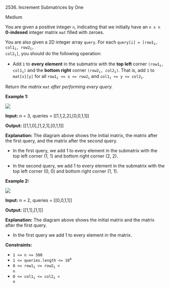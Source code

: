 2536\. Increment Submatrices by One

Medium

You are given a positive integer `n`, indicating that we initially have an `n x n` **0-indexed** integer matrix `mat` filled with zeroes.

You are also given a 2D integer array `query`. For each <code>query[i] = [row1<sub>i</sub>, col1<sub>i</sub>, row2<sub>i</sub>, col2<sub>i</sub>]</code>, you should do the following operation:

*   Add `1` to **every element** in the submatrix with the **top left** corner <code>(row1<sub>i</sub>, col1<sub>i</sub>)</code> and the **bottom right** corner <code>(row2<sub>i</sub>, col2<sub>i</sub>)</code>. That is, add `1` to `mat[x][y]` for all <code>row1<sub>i</sub> <= x <= row2<sub>i</sub></code> and <code>col1<sub>i</sub> <= y <= col2<sub>i</sub></code>.

Return _the matrix_ `mat` _after performing every query._

**Example 1:**

![](https://leetcode-in-java.github.io/src/main/java/g2501_2600/s2536_increment_submatrices_by_one/p2example11.png)

**Input:** n = 3, queries = [[1,1,2,2],[0,0,1,1]]

**Output:** [[1,1,0],[1,2,1],[0,1,1]]

**Explanation:** The diagram above shows the initial matrix, the matrix after the first query, and the matrix after the second query. 

- In the first query, we add 1 to every element in the submatrix with the top left corner (1, 1) and bottom right corner (2, 2). 

- In the second query, we add 1 to every element in the submatrix with the top left corner (0, 0) and bottom right corner (1, 1).

**Example 2:**

![](https://leetcode-in-java.github.io/src/main/java/g2501_2600/s2536_increment_submatrices_by_one/p2example22.png)

**Input:** n = 2, queries = [[0,0,1,1]]

**Output:** [[1,1],[1,1]]

**Explanation:** The diagram above shows the initial matrix and the matrix after the first query. 

- In the first query we add 1 to every element in the matrix.

**Constraints:**

*   `1 <= n <= 500`
*   <code>1 <= queries.length <= 10<sup>4</sup></code>
*   <code>0 <= row1<sub>i</sub> <= row2<sub>i</sub> < n</code>
*   <code>0 <= col1<sub>i</sub> <= col2<sub>i</sub> < n</code>